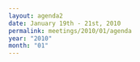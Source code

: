 ```yaml
---
layout: agenda2
date: January 19th - 21st, 2010
permalink: meetings/2010/01/agenda
year: "2010"
month: "01"
---
```

